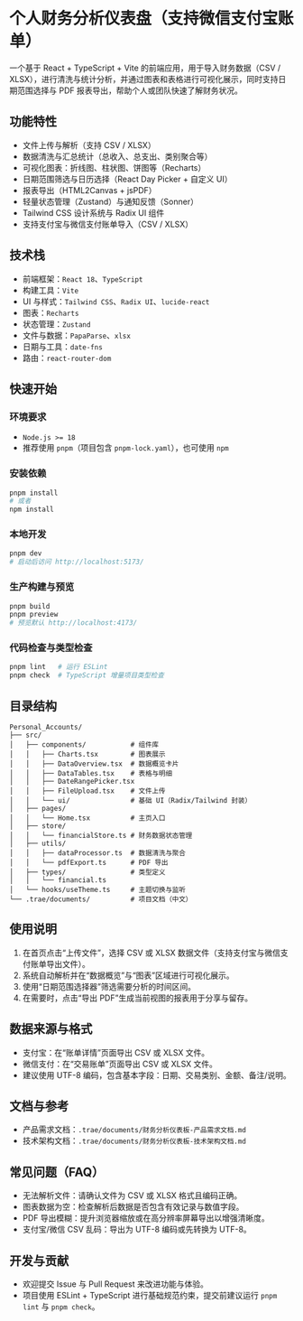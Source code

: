 # 个人财务分析仪表盘（支持微信支付宝账单）

一个基于 React + TypeScript + Vite 的前端应用，用于导入财务数据（CSV / XLSX），进行清洗与统计分析，并通过图表和表格进行可视化展示，同时支持日期范围选择与 PDF 报表导出，帮助个人或团队快速了解财务状况。

## 功能特性

- 文件上传与解析（支持 CSV / XLSX）
- 数据清洗与汇总统计（总收入、总支出、类别聚合等）
- 可视化图表：折线图、柱状图、饼图等（Recharts）
- 日期范围筛选与日历选择（React Day Picker + 自定义 UI）
- 报表导出（HTML2Canvas + jsPDF）
- 轻量状态管理（Zustand）与通知反馈（Sonner）
- Tailwind CSS 设计系统与 Radix UI 组件
 - 支持支付宝与微信支付账单导入（CSV / XLSX）

## 技术栈

- 前端框架：`React 18`、`TypeScript`
- 构建工具：`Vite`
- UI 与样式：`Tailwind CSS`、`Radix UI`、`lucide-react`
- 图表：`Recharts`
- 状态管理：`Zustand`
- 文件与数据：`PapaParse`、`xlsx`
- 日期与工具：`date-fns`
- 路由：`react-router-dom`

## 快速开始

### 环境要求

- `Node.js >= 18`
- 推荐使用 `pnpm`（项目包含 `pnpm-lock.yaml`），也可使用 `npm`

### 安装依赖

```bash
pnpm install
# 或者
npm install
```

### 本地开发

```bash
pnpm dev
# 启动后访问 http://localhost:5173/
```

### 生产构建与预览

```bash
pnpm build
pnpm preview
# 预览默认 http://localhost:4173/
```

### 代码检查与类型检查

```bash
pnpm lint   # 运行 ESLint
pnpm check  # TypeScript 增量项目类型检查
```

## 目录结构

```
Personal_Accounts/
├── src/
│   ├── components/           # 组件库
│   │   ├── Charts.tsx        # 图表展示
│   │   ├── DataOverview.tsx  # 数据概览卡片
│   │   ├── DataTables.tsx    # 表格与明细
│   │   ├── DateRangePicker.tsx
│   │   ├── FileUpload.tsx    # 文件上传
│   │   └── ui/               # 基础 UI（Radix/Tailwind 封装）
│   ├── pages/
│   │   └── Home.tsx          # 主页入口
│   ├── store/
│   │   └── financialStore.ts # 财务数据状态管理
│   ├── utils/
│   │   ├── dataProcessor.ts  # 数据清洗与聚合
│   │   └── pdfExport.ts      # PDF 导出
│   ├── types/                # 类型定义
│   │   └── financial.ts
│   └── hooks/useTheme.ts     # 主题切换与监听
└── .trae/documents/          # 项目文档（中文）
```

## 使用说明

1. 在首页点击“上传文件”，选择 CSV 或 XLSX 数据文件（支持支付宝与微信支付账单导出文件）。
2. 系统自动解析并在“数据概览”与“图表”区域进行可视化展示。
3. 使用“日期范围选择器”筛选需要分析的时间区间。
4. 在需要时，点击“导出 PDF”生成当前视图的报表用于分享与留存。

## 数据来源与格式

- 支付宝：在“账单详情”页面导出 CSV 或 XLSX 文件。
- 微信支付：在“交易账单”页面导出 CSV 或 XLSX 文件。
- 建议使用 UTF-8 编码，包含基本字段：日期、交易类别、金额、备注/说明。

## 文档与参考

- 产品需求文档：`.trae/documents/财务分析仪表板-产品需求文档.md`
- 技术架构文档：`.trae/documents/财务分析仪表板-技术架构文档.md`

## 常见问题（FAQ）

- 无法解析文件：请确认文件为 CSV 或 XLSX 格式且编码正确。
- 图表数据为空：检查解析后数据是否包含有效记录与数值字段。
- PDF 导出模糊：提升浏览器缩放或在高分辨率屏幕导出以增强清晰度。
 - 支付宝/微信 CSV 乱码：导出为 UTF-8 编码或先转换为 UTF-8。

## 开发与贡献

- 欢迎提交 Issue 与 Pull Request 来改进功能与体验。
- 项目使用 ESLint + TypeScript 进行基础规范约束，提交前建议运行 `pnpm lint` 与 `pnpm check`。

